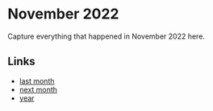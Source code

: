 # November 2022

Capture everything that happened in November 2022 here.

## Links
- [last month](calendar/months/2022-10.md)
- [next month](calendar/months/2022-12.md)
- [year](calendar/years/2022.md)